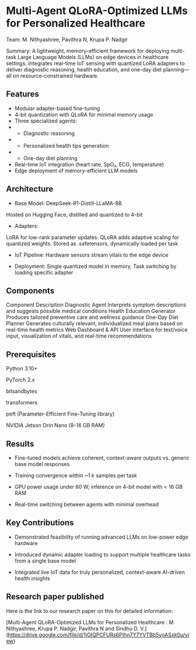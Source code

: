 # Multi-Agent QLoRA-Optimized LLMs for Personalized Healthcare
Team: M. Nithyashree, Pavithra N, Krupa P. Nadgir

Summary: A lightweight, memory-efficient framework for deploying multi-task Large Language Models (LLMs) on edge devices in healthcare settings. Integrates real-time IoT sensing with quantized LoRA adapters to deliver diagnostic reasoning, health education, and one-day diet planning—all on resource-constrained hardware.

## Features
- Modular adapter-based fine-tuning
- 4-bit quantization with QLoRA for minimal memory usage
- Three specialized agents:
- - Diagnostic reasoning
- - Personalized health tips generation
- - One-day diet planning
- Real-time IoT integration (heart rate, SpO₂, ECG, temperature)
- Edge deployment of memory-efficient LLM models

## Architecture
- Base Model: DeepSeek-R1-Distill-LLaMA-8B

Hosted on Hugging Face, distilled and quantized to 4-bit

- Adapters:

LoRA for low-rank parameter updates. QLoRA adds adaptive scaling for quantized weights. Stored as .safetensors, dynamically loaded per task

- IoT Pipeline: Hardware sensors stream vitals to the edge device

- Deployment: Single quantized model in memory, Task switching by loading specific adapter

## Components
Component	Description
Diagnostic Agent	Interprets symptom descriptions and suggests possible medical conditions
Health Education Generator	Produces tailored preventive care and wellness guidance
One-Day Diet Planner	Generates culturally relevant, individualized meal plans based on real-time health metrics
Web Dashboard & API	User interface for text/voice input, visualization of vitals, and real-time recommendations


## Prerequisites
Python 3.10+

PyTorch 2.x

bitsandbytes

transformers

peft (Parameter-Efficient Fine-Tuning library)

NVIDIA Jetson Orin Nano (8–16 GB RAM)

<!-- ## Usage

git clone https://github.com/nithya333/Medi-LLM.git
cd multi-agent-qlora-healthcare

python run_inference.py --device jetson
Access the web dashboard at http://<edge_ip>:3000

Select a task (diagnosis, education, diet) and input patient data -->

## Results
* Fine-tuned models achieve coherent, context-aware outputs vs. generic base model responses

* Training convergence within ~1 k samples per task

* GPU power usage under 80 W; inference on 4-bit model with < 16 GB RAM

* Real-time switching between agents with minimal overhead

## Key Contributions
* Demonstrated feasibility of running advanced LLMs on low-power edge hardware

* Introduced dynamic adapter loading to support multiple healthcare tasks from a single base model

* Integrated live IoT data for truly personalized, context-aware AI-driven health insights

## Research paper published

Here is the link to our research paper on this for detailed information:

[Multi-Agent QLoRA-Optimized LLMs for Personalized Healthcare : M Nithyashree, Krupa P. Nadgir, Pavithra N and Sindhu D. V.] (https://drive.google.com/file/d/1iOIQPCFURs6PIhn7Y7YVTBb5yoASxk0u/view)